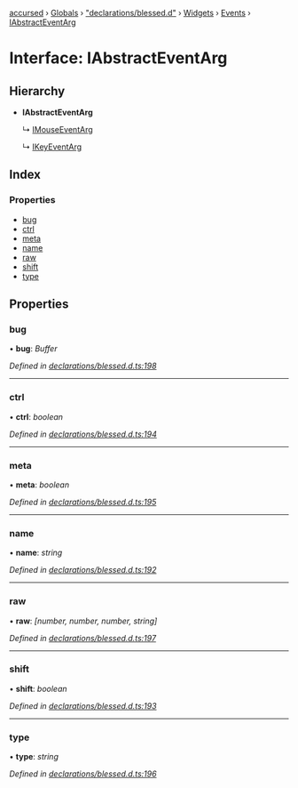 [accursed](../README.md) › [Globals](../globals.md) › ["declarations/blessed.d"](../modules/_declarations_blessed_d_.md) › [Widgets](../modules/_declarations_blessed_d_.widgets.md) › [Events](../modules/_declarations_blessed_d_.widgets.events.md) › [IAbstractEventArg](_declarations_blessed_d_.widgets.events.iabstracteventarg.md)

# Interface: IAbstractEventArg

## Hierarchy

* **IAbstractEventArg**

  ↳ [IMouseEventArg](_declarations_blessed_d_.widgets.events.imouseeventarg.md)

  ↳ [IKeyEventArg](_declarations_blessed_d_.widgets.events.ikeyeventarg.md)

## Index

### Properties

* [bug](_declarations_blessed_d_.widgets.events.iabstracteventarg.md#bug)
* [ctrl](_declarations_blessed_d_.widgets.events.iabstracteventarg.md#ctrl)
* [meta](_declarations_blessed_d_.widgets.events.iabstracteventarg.md#meta)
* [name](_declarations_blessed_d_.widgets.events.iabstracteventarg.md#name)
* [raw](_declarations_blessed_d_.widgets.events.iabstracteventarg.md#raw)
* [shift](_declarations_blessed_d_.widgets.events.iabstracteventarg.md#shift)
* [type](_declarations_blessed_d_.widgets.events.iabstracteventarg.md#type)

## Properties

###  bug

• **bug**: *Buffer*

*Defined in [declarations/blessed.d.ts:198](https://github.com/cancerberoSgx/accursed/blob/468bf3c/src/declarations/blessed.d.ts#L198)*

___

###  ctrl

• **ctrl**: *boolean*

*Defined in [declarations/blessed.d.ts:194](https://github.com/cancerberoSgx/accursed/blob/468bf3c/src/declarations/blessed.d.ts#L194)*

___

###  meta

• **meta**: *boolean*

*Defined in [declarations/blessed.d.ts:195](https://github.com/cancerberoSgx/accursed/blob/468bf3c/src/declarations/blessed.d.ts#L195)*

___

###  name

• **name**: *string*

*Defined in [declarations/blessed.d.ts:192](https://github.com/cancerberoSgx/accursed/blob/468bf3c/src/declarations/blessed.d.ts#L192)*

___

###  raw

• **raw**: *[number, number, number, string]*

*Defined in [declarations/blessed.d.ts:197](https://github.com/cancerberoSgx/accursed/blob/468bf3c/src/declarations/blessed.d.ts#L197)*

___

###  shift

• **shift**: *boolean*

*Defined in [declarations/blessed.d.ts:193](https://github.com/cancerberoSgx/accursed/blob/468bf3c/src/declarations/blessed.d.ts#L193)*

___

###  type

• **type**: *string*

*Defined in [declarations/blessed.d.ts:196](https://github.com/cancerberoSgx/accursed/blob/468bf3c/src/declarations/blessed.d.ts#L196)*
